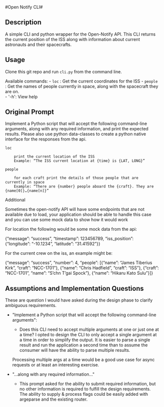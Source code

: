 #Open Notify CLI#

## Description
A simple CLI and python wrapper for the Open-Notify API. This CLI returns the current position of 
the ISS along with information about current astronauts and their spacecrafts.


## Usage
Clone this git repo and run `cli.py` from the command line.

Available commands:
    - `loc` : Get the current coordinates for the ISS
    - `people` : Get the names of people currently in space, along with the spacecraft
    they are on.  
    - '-h': View help
    
## Original Prompt 
Implement a Python script that will accept the following command-line arguments, along with any required information, and print the expected results.  Please also use python data-classes to create a python native interface for the responses from the api.

    loc 

        print the current location of the ISS
        Example: “The ISS current location at {time} is {LAT, LONG}”

    people 

        for each craft print the details of those people that are currently in space
        Example: “There are {number} people aboard the {craft}. They are {name[0]}…{name[n]}”

 

Additional

Sometimes the open-notify API will have some endpoints that are not available due to load, your application should be able to handle this case and you can use some mock data to show how it would work 

 

For location the following would be some mock data from the api:

 

{“message”:  “success”, “timestamp”: 123456789, “iss_position”: {“longitude”: “-10.1234”, “latitude”: “31.41592”}}

 

For the current crew on the iss, an example might be:

 

{“message”: “success”, “number”: 4, “people”: [{“name”: “James Tiberius Kirk”, “craft”: “NCC-1701”}, {“name”: “Chris Hadfield”, “craft”: “ISS”}, {“craft”: “NCC-1701”, “name”: “S’chn T’gai Spock”}, {“name”: “Hikaru Kato Sulu”}]} 

## Assumptions and Implementation Questions
These are question I would have asked during the design phase to clarify ambiguous requirements.

- "Implement a Python script that will accept the following command-line arguments":
    - Does this CLI need to accept multiple arguments at one or just one at a time? I opted to design the CLI to only
    accept a single argument at a time in order to simplify the output. It is easier to parse a single result and run 
    the application a second time than to assume the consumer will have the ability to parse multiple results.
    
    Processing multiple args at a time would be a good use case for async requests or at least an interesting exercise.
- "...along with any required information..."
    - This prompt asked for the ability to submit required information, but no other information is required to fulfill 
    the design requirements. The ability to supply & process flags could be easily added with argeparse and the existing
    router.    
